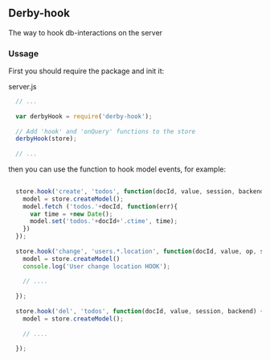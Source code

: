 ## Derby-hook

The way to hook db-interactions on the server

### Ussage

First you should require the package and init it:

server.js

```js
  // ...
  
  var derbyHook = require('derby-hook');
  
  // Add 'hook' and 'onQuery' functions to the store 
  derbyHook(store);
  
  // ...
```

then you can use the function to hook model events, for example:

```js
  
  store.hook('create', 'todos', function(docId, value, session, backend) {
    model = store.createModel();
    model.fetch ('todos.'+docId, function(err){
      var time = +new Date();
      model.set('todos.'+docId+'.ctime', time);
    })
  });
  
  store.hook('change', 'users.*.location', function(docId, value, op, session, backend){
    model = store.createModel()
    console.log('User change location HOOK');
    
    // ....
    
  });
  
  store.hook('del', 'todos', function(docId, value, session, backend) {
    model = store.createModel();
    
    // ....
    
  });
  
  
```

